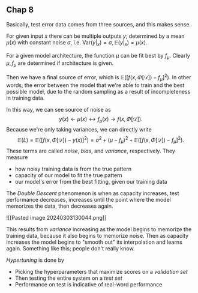 ## Chap 8
Basically, test error data comes from three sources, and this makes sense.

For given input $x$ there can be multiple outputs $y$; determined by a mean $\mu(x)$ with constant noise $\sigma,$ i.e. $\text{Var}(y|_x)=\sigma, \mathbb E(y|_x)=\mu(x).$

For a given model architecture, the function $\mu$ can be fit best by $f_\mu.$ Clearly $\mu, f_\mu$ are determined if architecture is given.

Then we have a final source of error, which is $\mathbb E([f(x,\Phi[\mathcal D])-f_\mu]^2).$ In other words, the error between the model that we're able to train and the best possible model, due to the random sampling as a result of incompleteness in training data.

In this way, we can see source of noise as $$y(x)\leftarrow \mu(x) \leftrightarrow f_\mu(x)\to f(x,\Phi[\mathcal D]).$$
Because we're only taking variances, we can directly write
$$\mathbb E(L)=\mathbb E([f(x,\Phi[\mathcal D])-y(x)]^2)=\sigma^2+(\mu-f_\mu)^2+\mathbb E([f(x,\Phi[\mathcal D])-f_\mu]^2).$$
These terms are called *noise*, *bias*, and *variance*, respectively. They measure
- how noisy training data is from the true pattern
- capacity of our model to fit the true pattern
- our model's error from the best fitting, given our training data

The *Double Descent* phenomenon is when as capacity increases, test performance decreases, increases until the point where the model memorizes the data, then decreases again.

![[Pasted image 20240303130044.png]]

This results from *variance* increasing as the model begins to memorize the training data, because it also begins to memorize noise. Then as capacity increases the model begins to "smooth out" its interpolation and learns again. Something like this; people don't really know.

*Hypertuning* is done by
- Picking the hyperparameters that maximize scores on a *validation set*
- Then testing the entire system on a *test set*
- Performance on test is indicative of real-word performance